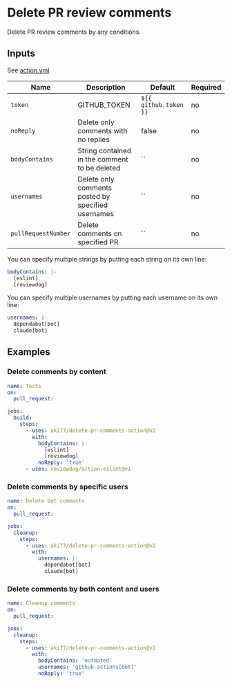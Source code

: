 # Delete PR review comments

Delete PR review comments by any conditions.

## Inputs

See [action.yml](action.yml)

| Name | Description | Default | Required |
| - | - | - | - |
| `token` | GITHUB_TOKEN | `${{ github.token }}` | no |
| `noReply` | Delete only comments with no replies | false | no |
| `bodyContains` | String contained in the comment to be deleted | `` | no |
| `usernames` | Delete only comments posted by specified usernames | `` | no |
| `pullRequestNumber` | Delete comments on specified PR | `` | no |

  You can specify multiple strings by putting each string on its own line:

  ```yaml
  bodyContains: |-
    [eslint]
    [reviewdog]
  ```

  You can specify multiple usernames by putting each username on its own line:

  ```yaml
  usernames: |-
    dependabot[bot]
    claude[bot]
  ```

## Examples

### Delete comments by content

```yaml
name: Tests
on:
  pull_request:

jobs:
  build:
    steps:
      - uses: aki77/delete-pr-comments-action@v2
        with:
          bodyContains: |-
            [eslint]
            [reviewdog]
          noReply: 'true'
      - uses: reviewdog/action-eslint@v1
```

### Delete comments by specific users

```yaml
name: Delete bot comments
on:
  pull_request:

jobs:
  cleanup:
    steps:
      - uses: aki77/delete-pr-comments-action@v2
        with:
          usernames: |-
            dependabot[bot]
            claude[bot]
```

### Delete comments by both content and users

```yaml
name: Cleanup comments
on:
  pull_request:

jobs:
  cleanup:
    steps:
      - uses: aki77/delete-pr-comments-action@v2
        with:
          bodyContains: 'outdated'
          usernames: 'github-actions[bot]'
          noReply: 'true'
```
